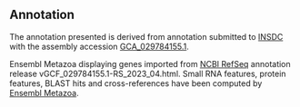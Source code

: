 **Annotation**
----------

The annotation presented is derived from annotation submitted to
[INSDC](http://www.insdc.org) with the assembly accession [GCA\_029784155.1](http://www.ebi.ac.uk/ena/data/view/GCA_029784155.1).

Ensembl Metazoa displaying genes imported from [NCBI RefSeq](https://www.ncbi.nlm.nih.gov/genome/annotation_euk/Uranotaenia_lowii/GCF_029784155.1-RS_2023_04.html) annotation release vGCF_029784155.1-RS_2023_04.html.
Small RNA features, protein features, BLAST hits and cross-references have been
computed by [Ensembl Metazoa](https://metazoa.ensembl.org/info/genome/annotation/index.html).
